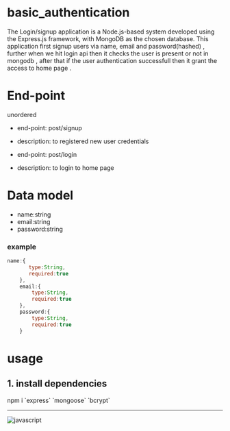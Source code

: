 # basic_authentication
The Login/signup application is a Node.js-based system developed using the Express.js framework, with MongoDB as the chosen database. This application first signup users via name, email and password(hashed) , further when we hit login api then it checks the user is present or not in mongodb , after that if the user authentication successfull then it grant the access to home page .

# End-point
unordered
  + end-point: post/signup
  - description: to registered new user credentials

  + end-point: post/login
  - description: to login to home page
 

# Data model

 + name:string
 + email:string
 + password:string 


<h3>example</h3>

``` js
name:{
       type:String,
       required:true   
    },
    email:{
        type:String,
        required:true 
    },
    password:{
        type:String,
        required:true 
    }
```


# usage

<h2>1. install dependencies</h2>
npm i `express` `mongoose` `bcrypt`

---

![javascript](https://logos-world.net/wp-content/uploads/2023/02/JavaScript-Logo.png)





